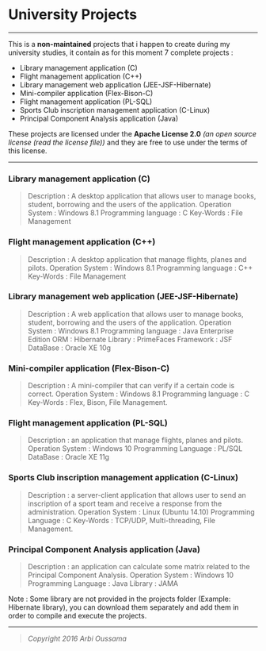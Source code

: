 # University Projects #

----------

This is a **non-maintained** projects that i happen to create during my university studies, it contain as for this moment 7 complete projects :

- Library management application (C)
- Flight management application (C++)
- Library management web application (JEE-JSF-Hibernate)
- Mini-compiler application (Flex-Bison-C)
- Flight management application (PL-SQL)
- Sports Club inscription management application (C-Linux)
- Principal Component Analysis application (Java)

These projects are licensed under the **Apache License 2.0** *(an open source license (read the license file))* and they are free to use under the terms of this license.

----------

### Library management application (C) ###

> Description : A desktop application that allows user to manage books, student, borrowing and the users of the application.
> Operation System : Windows 8.1
> Programming language : C
> Key-Words : File Management

### Flight management application (C++) ###

> Description : A desktop application that manage flights, planes and pilots.
> Operation System : Windows 8.1
> Programming language : C++
> Key-Words : File Management

### Library management web application (JEE-JSF-Hibernate) ###

> Description : A web application that allows user to manage books, student, borrowing and the users of the application.
> Operation System : Windows 8.1
> Programming language : Java Enterprise Edition
> ORM : Hibernate
> Library : PrimeFaces
> Framework : JSF
> DataBase : Oracle XE 10g

### Mini-compiler application (Flex-Bison-C) ###

> Description : A mini-compiler that can verify if a certain code is correct.
> Operation System : Windows 8.1
> Programming language : C
> Key-Words : Flex, Bison, File Management.

### Flight management application (PL-SQL) ###

> Description : an application that manage flights, planes and pilots.
> Operation System : Windows 10
> Programming Language : PL/SQL
> DataBase : Oracle XE 11g

### Sports Club inscription management application (C-Linux) ###

> Description : a server-client application that allows user to send an inscription of a sport team and receive a response from the administration.
> Operation System : Linux (Ubuntu 14.10)
> Programming Language : C
> Key-Words : TCP/UDP, Multi-threading, File Management.

### Principal Component Analysis application (Java) ###

> Description : an application can calculate some matrix related to the Principal Component Analysis.
> Operation System : Windows 10
> Programming Language : Java
> Library : JAMA


Note : Some library are not provided in the projects folder (Example: Hibernate library), you can download them separately and add them in order to compile and execute the projects.

----------

> *Copyright 2016 Arbi Oussama*
